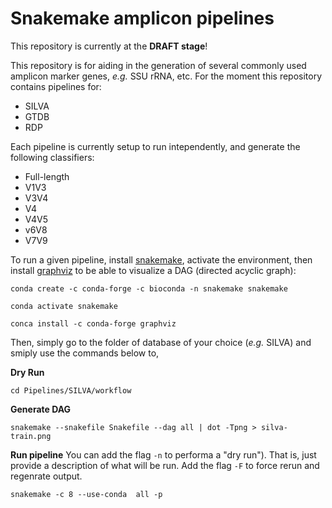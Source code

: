 # Snakemake amplicon pipelines

This repository is currently at the **DRAFT stage**!

This repository is for aiding in the generation of several commonly used amplicon marker genes, *e.g.* SSU rRNA, etc. For the moment this repository contains pipelines for:

- SILVA
- GTDB
- RDP

Each pipeline is currently setup to run intependently, and generate the following classifiers:

- Full-length
- V1V3
- V3V4
- V4
- V4V5
- v6V8
- V7V9

To run a given pipeline, install [snakemake](https://snakemake.readthedocs.io/), activate the environment, then install [graphviz](https://anaconda.org/anaconda/graphviz) to be able to visualize a DAG (directed acyclic graph):

```
conda create -c conda-forge -c bioconda -n snakemake snakemake

conda activate snakemake

conca install -c conda-forge graphviz
```

Then, simply go to the folder of database of your choice (*e.g.* SILVA) and smiply use the commands below to,

**Dry Run**

```
cd Pipelines/SILVA/workflow
```

**Generate DAG**

```
snakemake --snakefile Snakefile --dag all | dot -Tpng > silva-train.png
```

**Run pipeline**
You can add the flag `-n` to performa a "dry run"). That is, just provide a description of what will be run. Add the flag `-F` to force rerun and regenrate output.

```
snakemake -c 8 --use-conda  all -p
```

